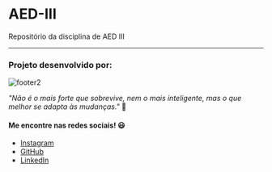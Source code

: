 # AED-III
Repositório da disciplina de AED III

---
### Projeto desenvolvido por:
![footer2](https://user-images.githubusercontent.com/68975174/111400231-a91e6780-86a5-11eb-962c-f5729dbf982e.png)

*"Não é o mais forte que sobrevive, nem o mais inteligente, mas o que melhor se adapta às mudanças."* 🥇 
#### Me encontre nas redes sociais! 😃 
* [Instagram](https://www.instagram.com/saviosousa31/)
* [GitHub](https://github.com/saviosousa31)
* [LinkedIn](www.linkedin.com/in/sávio-soares-sousa-5b8780174)
